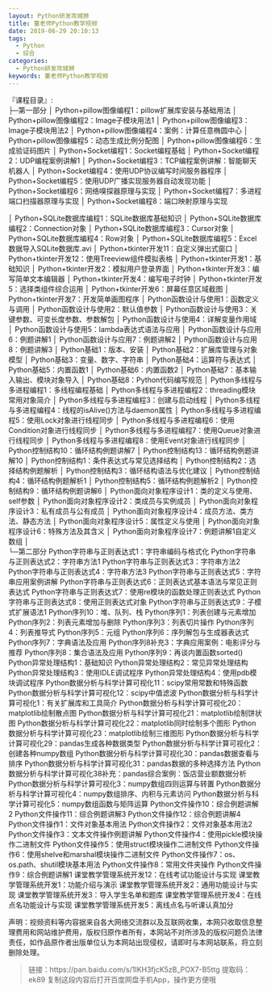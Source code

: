 ```yaml
---
layout: Python研发攻城狮
title: 董老师Python教学视频
date: 2019-06-29 20:10:13
tags:
  - Python
  - 综合
categories:
  - Python研发攻城狮
keywords: 董老师Python教学视频
---
```


『课程目录』:  
├─第一部分
│      Python+pillow图像编程1：pillow扩展库安装与基础用法
│      Python+pillow图像编程2：Image子模块用法1
│      Python+pillow图像编程3：Image子模块用法2
│      Python+pillow图像编程4：案例：计算任意椭圆中心
│      Python+pillow图像编程5：动态生成比例分配图
│      Python+pillow图像编程6：生成验证码图片
│      Python+Socket编程1：Socket编程基础
│      Python+Socket编程2：UDP编程案例讲解1
│      Python+Socket编程3：TCP编程案例讲解：智能聊天机器人
│      Python+Socket编程4：使用UDP协议编写时间服务器程序
│      Python+Socket编程5：使用UDP广播实现服务器自动发现功能
│      Python+Socket编程6：网络嗅探器原理与实现
│      Python+Socket编程7：多进程端口扫描器原理与实现
│      Python+Socket编程8：端口映射原理与实现
<!-- more -->
│      Python+SQLite数据库编程1：SQLite数据库基础知识
│      Python+SQLite数据库编程2：Connection对象
│      Python+SQLite数据库编程3：Cursor对象
│      Python+SQLite数据库编程4：Row对象
│      Python+SQLite数据库编程5：Excel数据导入SQLite数据库.avi
│      Python+tkinter开发11：自定义弹出式窗口
│      Python+tkinter开发12：使用Treeview组件模拟表格
│      Python+tkinter开发1：基础知识
│      Python+tkinter开发2：模拟用户登录界面
│      Python+tkinter开发3：编写简单文本编辑器
│      Python+tkinter开发4：编写电子时钟
│      Python+tkinter开发5：选择类组件综合运用
│      Python+tkinter开发6：屏幕任意区域截图
│      Python+tkinter开发7：开发简单画图程序
│      Python函数设计与使用1：函数定义与调用
│      Python函数设计与使用2：默认值参数
│      Python函数设计与使用3：关键参数、可变长度参数、参数解包
│      Python函数设计与使用4：详解变量作用域
│      Python函数设计与使用5：lambda表达式语法与应用
│      Python函数设计与应用6：例题讲解1
│      Python函数设计与应用7：例题讲解2
│      Python函数设计与应用8：例题讲解3
│      Python基础1：版本、安装
│      Python基础2：扩展库管理与对象模型
│      Python基础3：变量、数字、字符串
│      Python基础4：运算符与表达式
│      Python基础5：内置函数1
│      Python基础6：内置函数2
│      Python基础7：基本输入输出、模块对象导入
│      Python基础8：Python代码编写规范
│      Python多线程与多进程编程1：多线程编程基础
│      Python多线程与多进程编程2：threading模块常用对象简介
│      Python多线程与多进程编程3：创建与启动线程
│      Python多线程与多进程编程4：线程的isAlive()方法与daemon属性
│      Python多线程与多进程编程5：使用Lock对象进行线程同步
│      Python多线程与多进程编程6：使用Condition对象进行线程同步
│      Python多线程与多进程编程7：使用Queue对象进行线程同步
│      Python多线程与多进程编程8：使用Event对象进行线程同步
│      Python控制结构10：循环结构例题讲解7
│      Python控制结构13：循环结构例题讲解10
│      Python控制结构1：条件表达式与常见选择结构
│      Python控制结构2：选择结构例题解析
│      Python控制结构3：循环结构语法与优化建议
│      Python控制结构4：循环结构例题解析1
│      Python控制结构5：循环结构例题解析2
│      Python控制结构9：循环结构例题讲解6
│      Python面向对象程序设计1：类的定义与使用、self参数
│      Python面向对象程序设计2：类成员与实例成员
│      Python面向对象程序设计3：私有成员与公有成员
│      Python面向对象程序设计4：成员方法、类方法、静态方法
│      Python面向对象程序设计5：属性定义与使用
│      Python面向对象程序设计6：特殊方法及其含义
│      Python面向对象程序设计7：例题讲解1自定义数组
│      
└─第二部分
        Python字符串与正则表达式1：字符串编码与格式化
        Python字符串与正则表达式2：字符串方法1
        Python字符串与正则表达式3：字符串方法2
        Python字符串与正则表达式4：字符串方法3
        Python字符串与正则表达式5：字符串应用案例讲解
        Python字符串与正则表达式6：正则表达式基本语法与常见正则表达式
        Python字符串与正则表达式7：使用re模块的函数处理正则表达式
        Python字符串与正则表达式8：使用正则表达式对象
        Python字符串与正则表达式9：子模式扩展语法1
        Python序列10：堆、队列、栈
        Python序列1：列表创建与元素增加
        Python序列2：列表元素增加与删除
        Python序列3：列表切片操作
        Python序列4：列表推导式
        Python序列5：元组
        Python序列6：序列解包与生成器表达式
        Python序列7：字典语法及应用
        Python序列8补充3：字典应用案例：电影评分与推荐
        Python序列8：集合语法及应用
        Python序列9：再谈内置函数sorted()
        Python异常处理结构1：基础知识
        Python异常处理结构2：常见异常处理结构
        Python异常处理结构3：使用IDLE调试程序
        Python异常处理结构4：使用pdb模块调试程序
        Python数据分析与科学计算可视化11：scipy常用常数和特殊函数
        Python数据分析与科学计算可视化12：scipy中值滤波
        Python数据分析与科学计算可视化1：有关扩展库和工具简介
        Python数据分析与科学计算可视化20：matplotlib绘制散点图
        Python数据分析与科学计算可视化21：matplotlib绘制饼状图
        Python数据分析与科学计算可视化22：matplotlib同时绘制多个图形
        Python数据分析与科学计算可视化23：matplotlib绘制三维图形
        Python数据分析与科学计算可视化29：pandas生成各种数据类型
        Python数据分析与科学计算可视化2：创建各种numpy数组
        Python数据分析与科学计算可视化30：pandas数据查看与排序
        Python数据分析与科学计算可视化31：pandas数据的多种选择方法
        Python数据分析与科学计算可视化38补充：pandas综合案例：饭店营业额数据分析
        Python数据分析与科学计算可视化3：numpy数组四则运算与转置
        Python数据分析与科学计算可视化4：numpy数组排序、内积与元素访问
        Python数据分析与科学计算可视化5：numpy数组函数与矩阵运算
        Python文件操作10：综合例题讲解2
        Python文件操作11：综合例题讲解3
        Python文件操作12：综合例题讲解4
        Python文件操作1：文件对象基本用法
        Python文件操作2：文件对象基本用法2
        Python文件操作3：文本文件操作例题讲解
        Python文件操作4：使用pickle模块操作二进制文件
        Python文件操作5：使用struct模块操作二进制文件
        Python文件操作6：使用shelve和marshal模块操作二进制文件
        Python文件操作7：os、os.path、shutil模块基本用法
        Python文件操作8：常用文件夹操作
        Python文件操作9：综合例题讲解1
        课堂教学管理系统开发12：在线考试功能设计与实现
        课堂教学管理系统开发1：功能介绍与演示
        课堂教学管理系统开发2：通用功能设计与实现
        课堂教学管理系统开发3：导入学生名单和题库
        课堂教学管理系统开发4：在线点名功能设计与实现
        课堂教学管理系统开发5：离线点名与听课认真加分



<div class="post-copyright">
    <div class="post-copyright__author">
      <span class="post-copyright-meta">声明：视频资料等内容据来自各大网络交流群以及互联网收集，本网只收取信息整理费用和网站维护费用，版权归原作者所有，本网站不对所涉及的版权问题负法律责任，如作品原作者出版单位认为本网站出现侵权，请即时与本网站联系，将立刻删除处理。 </span>
    </div>
</div>

<blockquote class="blockquote-center">
链接：https://pan.baidu.com/s/1IKH3fjcK5zB_POX7-B5ttg
提取码：ek89
复制这段内容后打开百度网盘手机App，操作更方便哦
</blockquote>

